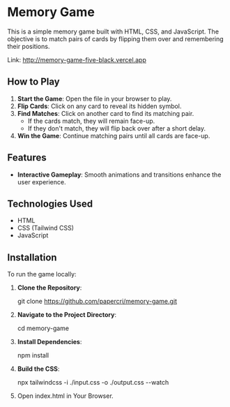 # Memory Game

This is a simple memory game built with HTML, CSS, and JavaScript. The objective is to match pairs of cards by flipping them over and remembering their positions.

Link: http://memory-game-five-black.vercel.app

## How to Play

1. **Start the Game**: Open the file in your browser to play.
2. **Flip Cards**: Click on any card to reveal its hidden symbol.
3. **Find Matches**: Click on another card to find its matching pair.
   - If the cards match, they will remain face-up.
   - If they don't match, they will flip back over after a short delay.
4. **Win the Game**: Continue matching pairs until all cards are face-up.

## Features

- **Interactive Gameplay**: Smooth animations and transitions enhance the user experience.
  
## Technologies Used

- HTML
- CSS (Tailwind CSS)
- JavaScript

## Installation

To run the game locally:

   1. **Clone the Repository**:
 
      git clone https://github.com/papercri/memory-game.git

   2. **Navigate to the Project Directory**:
  
      cd memory-game
   
   3. **Install Dependencies**:

      npm install
   
   4. **Build the CSS**:

      npx tailwindcss -i ./input.css -o ./output.css --watch

   5. Open index.html in Your Browser.
